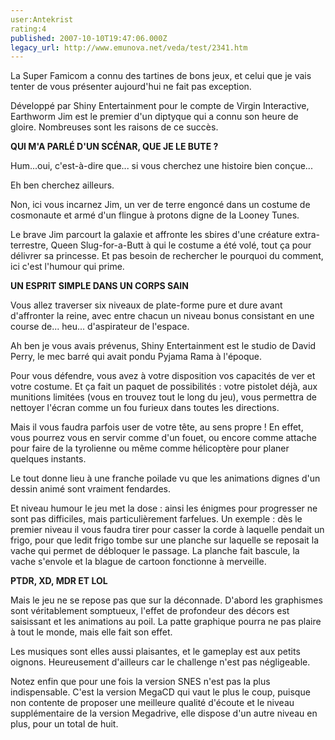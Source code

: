 ```yaml
---
user:Antekrist
rating:4
published: 2007-10-10T19:47:06.000Z
legacy_url: http://www.emunova.net/veda/test/2341.htm
---
```

La Super Famicom a connu des tartines de bons jeux, et celui que je vais tenter de vous présenter aujourd'hui ne fait pas exception.  

Développé par Shiny Entertainment pour le compte de Virgin Interactive, Earthworm Jim est le premier d'un diptyque qui a connu son heure de gloire. Nombreuses sont les raisons de ce succès.  

  

**QUI M'A PARLÉ D'UN SCÉNAR, QUE JE LE BUTE ?**  

Hum...oui, c'est-à-dire que... si vous cherchez une histoire bien conçue...  

Eh ben cherchez ailleurs.  

Non, ici vous incarnez Jim, un ver de terre engoncé dans un costume de cosmonaute et armé d'un flingue à protons digne de la Looney Tunes.  

Le brave Jim parcourt la galaxie et affronte les sbires d'une créature extra-terrestre, Queen Slug-for-a-Butt à qui le costume a été volé, tout ça pour délivrer sa princesse. Et pas besoin de rechercher le pourquoi du comment, ici c'est l'humour qui prime.  

  

**UN ESPRIT SIMPLE DANS UN CORPS SAIN**  

Vous allez traverser six niveaux de plate-forme pure et dure avant d'affronter la reine, avec entre chacun un niveau bonus consistant en une course de... heu... d'aspirateur de l'espace.  

Ah ben je vous avais prévenus, Shiny Entertainment est le studio de David Perry, le mec barré qui avait pondu Pyjama Rama à l'époque.  

  

Pour vous défendre, vous avez à votre disposition vos capacités de ver et votre costume. Et ça fait un paquet de possibilités : votre pistolet déjà, aux munitions limitées (vous en trouvez tout le long du jeu), vous permettra de nettoyer l'écran comme un fou furieux dans toutes les directions.  

Mais il vous faudra parfois user de votre tête, au sens propre ! En effet, vous pourrez vous en servir comme d'un fouet, ou encore comme attache pour faire de la tyrolienne ou même comme hélicoptère pour planer quelques instants.  

Le tout donne lieu à une franche poilade vu que les animations dignes d'un dessin animé sont vraiment fendardes.  

  

Et niveau humour le jeu met la dose : ainsi les énigmes pour progresser ne sont pas difficiles, mais particulièrement farfelues. Un exemple : dès le premier niveau il vous faudra tirer pour casser la corde à laquelle pendait un frigo, pour que ledit frigo tombe sur une planche sur laquelle se reposait la vache qui permet de débloquer le passage. La planche fait bascule, la vache s'envole et la blague de cartoon fonctionne à merveille.  

  

**PTDR, XD, MDR ET LOL**  

Mais le jeu ne se repose pas que sur la déconnade. D'abord les graphismes sont véritablement somptueux, l'effet de profondeur des décors est saisissant et les animations au poil. La patte graphique pourra ne pas plaire à tout le monde, mais elle fait son effet.  

Les musiques sont elles aussi plaisantes, et le gameplay est aux petits oignons. Heureusement d'ailleurs car le challenge n'est pas négligeable.  

  

Notez enfin que pour une fois la version SNES n'est pas la plus indispensable. C'est la version MegaCD qui vaut le plus le coup, puisque non contente de proposer une meilleure qualité d'écoute et le niveau supplémentaire de la version Megadrive, elle dispose d'un autre niveau en plus, pour un total de huit.